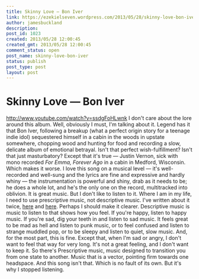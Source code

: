 ```yaml
---
title: Skinny Love — Bon Iver
link: https://ezekielseven.wordpress.com/2013/05/28/skinny-love-bon-iver/
author: jamesbuckland
description: 
post_id: 1023
created: 2013/05/28 12:00:45
created_gmt: 2013/05/28 12:00:45
comment_status: open
post_name: skinny-love-bon-iver
status: publish
post_type: post
layout: post
---
```


# Skinny Love — Bon Iver

http://www.youtube.com/watch?v=ssdgFoHLwnk I don't care about the lore around this album. Well, obviously I must, I'm talking about it. Legend has it that Bon Iver, following a breakup (what a perfect origin story for a teenage indie idol) sequestered himself in a cabin in the woods in upstate somewhere, chopping wood and hunting for food and recording a slow, delicate album of emotional betrayal. Isn't that perfect wish-fulfillment? Isn't that just masturbatory? Except that it's true — Justin Vernon, sick with mono recorded _For Emma, Forever Ago_ in a cabin in Medford, Wisconsin. Which makes it worse. I love this song on a musical level — it's well-recorded and well-sung and the lyrics are fine and expressive and hardly whiny — the instrumentation is powerful and shiny, drab as it needs to be; he does a whole lot, and he's the only one on the record, multitracked into oblivion. It is great music. But I don't like to listen to it. Where I am in my life, I need to use prescriptive music, not descriptive music. I've written about it twice, [here](http://www.jbuckland.com/rome/time-ben-folds/) and [here](http://www.jbuckland.com/rome/girl-in-the-war-josh-ritter/). Perhaps I should make it clearer. Descriptive music is music to listen to that shows how you feel. If you're happy, listen to happy music. If you're sad, dig your teeth in and listen to sad music. It feels great to be mad as hell and listen to punk music, or to feel confused and listen to strange muddled pop, or to be sleepy and listen to quiet, slow music. And, for the most part, this is fine. Except that, when I'm sad or angry, I don't want to feel that way for very long. It's not a great feeling, and I don't want to keep it. So there's Prescriptive music, music designed to transition you from one state to another. Music that is a vector, pointing firm towards one headspace. And this song isn't that. Which is no fault of its own. But it's why I stopped listening.